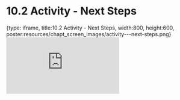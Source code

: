 # 10.2 Activity - Next Steps
 
{type: iframe, title:10.2 Activity - Next Steps, width:800, height:600, poster:resources/chapt_screen_images/activity---next-steps.png}
![](http://science.c-moor.org/CURE-MicrobialMysteries/activity---next-steps.html)
 

 
